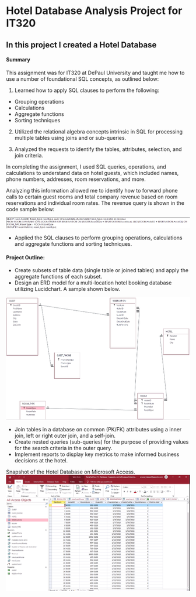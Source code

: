 # Hotel Database Analysis Project for IT320
## In this project I created a Hotel Database

#### Summary

This assignment was for IT320 at DePaul University and taught me how to use a number of foundational SQL concepts, as outlined below:

1. Learned how to apply SQL clauses to perform the following:
* Grouping operations
* Calculations
* Aggregate functions
* Sorting techniques

2. Utilized the relational algebra concepts intrinsic in SQL for processing multiple tables using joins and or sub-queries.

3. Analyzed the requests to identify the tables, attributes, selection, and join criteria.

In completing the assignment, I used SQL queries, operations, and calculations to understand data on hotel guests, which included names, phone numbers, addresses, room reservations, and more.

Analyzing this information allowed me to identify how to forward phone calls to certain guest rooms and total company revenue based on room reservations and individual room rates. The revenue query is shown in the code sample below:

![Revenue Image](IMG/revenue-image.png)

- Applied the SQL clauses to perform grouping operations, calculations and aggregate functions and sorting techniques.

#### Project Outline:
- Create subsets of table data (single table or joined tables) and apply the aggregate functions of each subset.
- Design an ERD model for a multi-location hotel booking database utilizing Lucidchart. A sample shown below.

![Hotel Database Image](IMG/erd-diagram.png)
- Join tables in a database on common (PK/FK) attributes using a inner join, left or right outer join, and a self-join.
- Create nested queries (sub-queries) for the purpose of providing values for the search criteria in the outer query.
- Implement reports to display key metrics to make informed business decisions at the hotel. 

Snapshot of the Hotel Database on Microsoft Access.
![Hotel Database Image](IMG/hotel-database.png)
